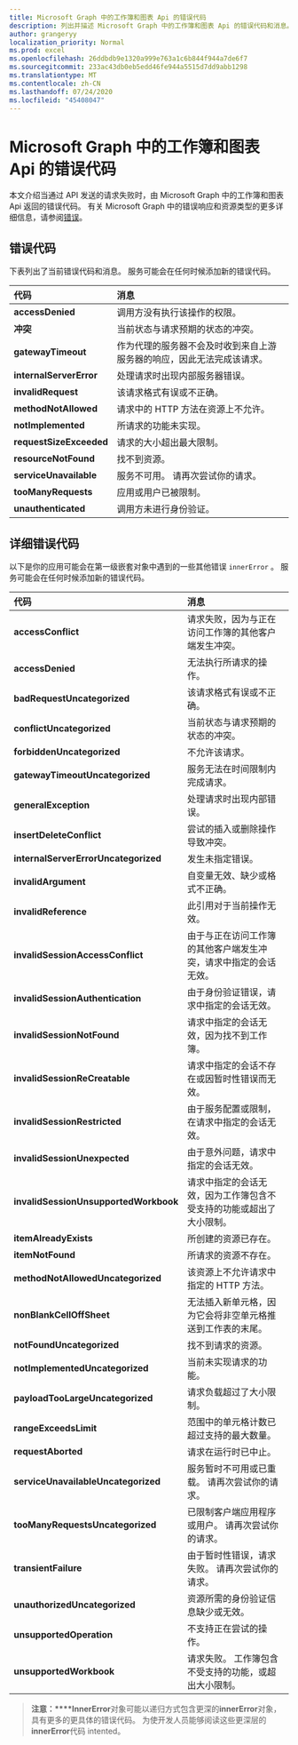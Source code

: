 ```yaml
---
title: Microsoft Graph 中的工作簿和图表 Api 的错误代码
description: 列出并描述 Microsoft Graph 中的工作簿和图表 Api 的错误代码和消息。
author: grangeryy
localization_priority: Normal
ms.prod: excel
ms.openlocfilehash: 26ddbdb9e1320a999e763a1c6b844f944a7de6f7
ms.sourcegitcommit: 233ac43db0eb5edd46fe944a5515d7dd9abb1298
ms.translationtype: MT
ms.contentlocale: zh-CN
ms.lasthandoff: 07/24/2020
ms.locfileid: "45408047"
---
```

# <a name="error-codes-for-workbooks-and-charts-apis-in-microsoft-graph"></a>Microsoft Graph 中的工作簿和图表 Api 的错误代码

本文介绍当通过 API 发送的请求失败时，由 Microsoft Graph 中的工作簿和图表 Api 返回的错误代码。 有关 Microsoft Graph 中的错误响应和资源类型的更多详细信息，请参阅[错误](/concepts/errors.md)。

## <a name="error-code"></a>错误代码

下表列出了当前错误代码和消息。 服务可能会在任何时候添加新的错误代码。

| 代码                      | 消息
|:--------------------------|:--------------
| **accessDenied**      | 调用方没有执行该操作的权限。
| **冲突**          | 当前状态与请求预期的状态的冲突。
| **gatewayTimeout**        | 作为代理的服务器不会及时收到来自上游服务器的响应，因此无法完成该请求。
| **internalServerError**            | 处理请求时出现内部服务器错误。
| **invalidRequest**          | 该请求格式有误或不正确。
| **methodNotAllowed**        |请求中的 HTTP 方法在资源上不允许。
| **notImplemented**          | 所请求的功能未实现。
| **requestSizeExceeded**       | 请求的大小超出最大限制。
| **resourceNotFound**          | 找不到资源。
| **serviceUnavailable**      | 服务不可用。 请再次尝试你的请求。
| **tooManyRequests**     | 应用或用户已被限制。
| **unauthenticated**  | 调用方未进行身份验证。

## <a name="detailed-error-code"></a>详细错误代码
以下是你的应用可能会在第一级嵌套对象中遇到的一些其他错误 `innerError` 。 服务可能会在任何时候添加新的错误代码。

| 代码                               | 消息
|:-----------------------------------|:----------------------------------------------------------
| **accessConflict**   |请求失败，因为与正在访问工作簿的其他客户端发生冲突。
| **accessDenied**         | 无法执行所请求的操作。
| **badRequestUncategorized**               | 该请求格式有误或不正确。
| **conflictUncategorized**                   | 当前状态与请求预期的状态的冲突。
| **forbiddenUncategorized**                    | 不允许该请求。
| **gatewayTimeoutUncategorized**         | 服务无法在时间限制内完成请求。
| **generalException**         | 处理请求时出现内部错误。
| **insertDeleteConflict**         | 尝试的插入或删除操作导致冲突。
| **internalServerErrorUncategorized**       | 发生未指定错误。
| **invalidArgument**         | 自变量无效、缺少或格式不正确。
| **invalidReference**         | 此引用对于当前操作无效。
| **invalidSessionAccessConflict**             | 由于与正在访问工作簿的其他客户端发生冲突，请求中指定的会话无效。
| **invalidSessionAuthentication**         | 由于身份验证错误，请求中指定的会话无效。
| **invalidSessionNotFound**         | 请求中指定的会话无效，因为找不到工作簿。
| **invalidSessionReCreatable**             | 请求中指定的会话不存在或因暂时性错误而无效。
| **invalidSessionRestricted**          | 由于服务配置或限制，在请求中指定的会话无效。
| **invalidSessionUnexpected**                | 由于意外问题，请求中指定的会话无效。
| **invalidSessionUnsupportedWorkbook**              | 请求中指定的会话无效，因为工作簿包含不受支持的功能或超出了大小限制。
| **itemAlreadyExists**         | 所创建的资源已存在。
| **itemNotFound**         | 所请求的资源不存在。
| **methodNotAllowedUncategorized**              | 该资源上不允许请求中指定的 HTTP 方法。
| **nonBlankCellOffSheet**         | 无法插入新单元格，因为它会将非空单元格推送到工作表的末尾。
| **notFoundUncategorized**             | 找不到请求的资源。
| **notImplementedUncategorized**            | 当前未实现请求的功能。
| **payloadTooLargeUncategorized**              | 请求负载超过了大小限制。
| **rangeExceedsLimit**         | 范围中的单元格计数已超过支持的最大数量。
| **requestAborted**         | 请求在运行时已中止。
| **serviceUnavailableUncategorized**      | 服务暂时不可用或已重载。 请再次尝试你的请求。
| **tooManyRequestsUncategorized**             | 已限制客户端应用程序或用户。 请再次尝试你的请求。
| **transientFailure**           | 由于暂时性错误，请求失败。 请再次尝试你的请求。
| **unauthorizedUncategorized**         | 资源所需的身份验证信息缺少或无效。
| **unsupportedOperation**         | 不支持正在尝试的操作。
| **unsupportedWorkbook**         | 请求失败。 工作簿包含不受支持的功能，或超出大小限制。

>**注意：****InnerError**对象可能以递归方式包含更深的**innerError**对象，具有更多的更具体的错误代码。 为使开发人员能够阅读这些更深层的**innerError**代码 intented。
<!-- {
  "type": "#page.annotation",
  "description": "Workbook error code and message",
  "keywords": "error response, error codes, innerError, message, code",
  "section": "documentation",
  "tocPath": ""
} -->
